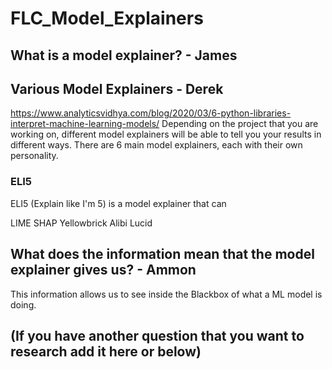 # FLC_Model_Explainers








## What is a model explainer? - James




## Various Model Explainers - Derek

https://www.analyticsvidhya.com/blog/2020/03/6-python-libraries-interpret-machine-learning-models/
Depending on the project that you are working on, different model explainers will be able to tell you your results in different ways. There are 6 main model explainers, each with their own personality.

### ELI5
ELI5 (Explain like I'm 5) is a model explainer that can 


LIME
SHAP
Yellowbrick
Alibi
Lucid


## What does the information mean that the model explainer gives us? - Ammon 

This information allows us to see inside the Blackbox of what a ML model is doing.






## (If you have another question that you want to research add it here or below)






##
